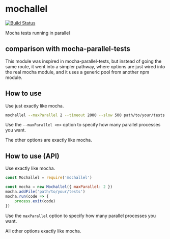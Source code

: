 # mochallel

[![Build Status](https://travis-ci.org/fabiosantoscode/mochallel.svg?branch=master)](https://travis-ci.org/fabiosantoscode/mochallel)

Mocha tests running in parallel

## comparison with mocha-parallel-tests
This module was inspired in mocha-parallel-tests, but instead of going the same route, it went into a simpler pathway, where options are just wired into the real mocha module, and it uses a generic pool from another npm module.

## How to use

Use just exactly like mocha.

```bash
mochallel --maxParallel 2 --timeout 2000 --slow 500 path/to/your/tests
```

Use the `--maxParallel <n>` option to specify how many parallel processes you want.

The other options are exactly like mocha.

## How to use (API)

Use exactly like mocha.

```javascript
const Mochallel = require('mochallel')

const mocha = new Mochallel({ maxParallel: 2 })
mocha.addFile('path/to/your/tests')
mocha.run(code => {
    process.exit(code)
})
```

Use the `maxParallel` option to specify how many parallel processes you want.

All other options exactly like mocha.
